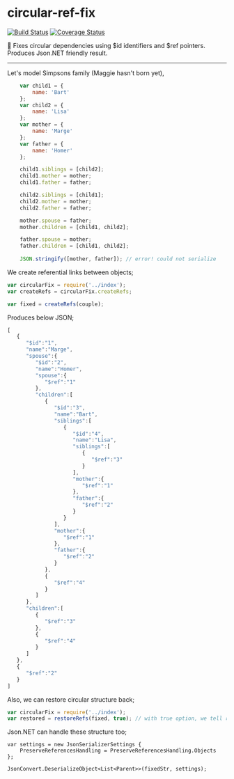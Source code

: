 # circular-ref-fix

[![Build Status](https://travis-ci.org/umutozel/circular-ref-fix.svg?branch=master)](https://travis-ci.org/umutozel/circular-ref-fix)
[![Coverage Status](https://coveralls.io/repos/github/umutozel/circular-ref-fix/badge.svg?branch=master)](https://coveralls.io/github/umutozel/circular-ref-fix?branch=master)

:ferris_wheel: Fixes circular dependencies using $id identifiers and $ref pointers. Produces Json.NET friendly result.

---

Let's model Simpsons family (Maggie hasn't born yet),

```JavaScript
    var child1 = {
        name: 'Bart'
    };
    var child2 = {
        name: 'Lisa'
    };
    var mother = {
        name: 'Marge'
    };
    var father = {
        name: 'Homer'
    };

    child1.siblings = [child2];
    child1.mother = mother;
    child1.father = father;

    child2.siblings = [child1];
    child2.mother = mother;
    child2.father = father;

    mother.spouse = father;
    mother.children = [child1, child2];

    father.spouse = mother;
    father.children = [child1, child2];
    
    JSON.stringify([mother, father]); // error! could not serialize
```
We create referential links between objects;

```JavaScript
var circularFix = require('../index');
var createRefs = circularFix.createRefs;

var fixed = createRefs(couple);
```
Produces below JSON;
```JavaScript
[  
   {  
      "$id":"1",
      "name":"Marge",
      "spouse":{  
         "$id":"2",
         "name":"Homer",
         "spouse":{  
            "$ref":"1"
         },
         "children":[  
            {  
               "$id":"3",
               "name":"Bart",
               "siblings":[  
                  {  
                     "$id":"4",
                     "name":"Lisa",
                     "siblings":[  
                        {  
                           "$ref":"3"
                        }
                     ],
                     "mother":{  
                        "$ref":"1"
                     },
                     "father":{  
                        "$ref":"2"
                     }
                  }
               ],
               "mother":{  
                  "$ref":"1"
               },
               "father":{  
                  "$ref":"2"
               }
            },
            {  
               "$ref":"4"
            }
         ]
      },
      "children":[  
         {  
            "$ref":"3"
         },
         {  
            "$ref":"4"
         }
      ]
   },
   {  
      "$ref":"2"
   }
]
```
Also, we can restore circular structure back;

```JavaScript
var circularFix = require('../index');
var restored = restoreRefs(fixed, true); // with true option, we tell restoreRefs to delete $id fields
```

Json.NET can handle these structure too;

```CSharp
var settings = new JsonSerializerSettings {
    PreserveReferencesHandling = PreserveReferencesHandling.Objects
};

JsonConvert.DeserializeObject<List<Parent>>(fixedStr, settings);
```
